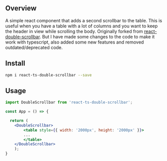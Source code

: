 ## Overview
A simple react component that adds a second scrollbar to the table. This is useful when you have a table with a lot of columns and you want to keep the header in view while scrolling the body. Originally forked from [react-double-scrollbar](https://github.com/umchee/react-double-scrollbar/). But I have made some changes to the code to make it work with typescript, also added some new features and removed outdated/deprecated code.

## Install
```bash
npm i react-ts-double-scrollbar --save
```

## Usage
```jsx
import DoubleScrollbar from 'react-ts-double-scrollbar';

const App = () => {

  return (
    <DoubleScrollbar>
        <table style={{ width: '2000px', height: '2000px' }}>
        ...
        </table>
    </DoubleScrollbar>
    );
}
```
